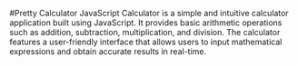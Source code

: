 #Pretty Calculator
JavaScript Calculator is a simple and intuitive calculator application built using JavaScript. It provides basic arithmetic operations such as addition, subtraction, multiplication, and division. The calculator features a user-friendly interface that allows users to input mathematical expressions and obtain accurate results in real-time.
